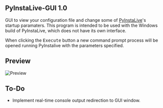 ## PyInstaLive-GUI 1.0

GUI to view your configuration file and change some of  [PyInstaLive](https://github.com/dvingerh/pyinstalive)'s startup paramaters. This program is intended to be used with the Windows build of PyInstaLive, which does not have its own interface.

When clicking the <kbd>Execute</kbd> button a new command prompt process will be opened running PyInstalive with the parameters specified.

## Preview

![Preview](https://github.com/dvingerh/PyInstaLive-GUI/blob/master/git-files/example.png?raw=true)

## To-Do

- Implement real-time console output redirection to GUI window.

